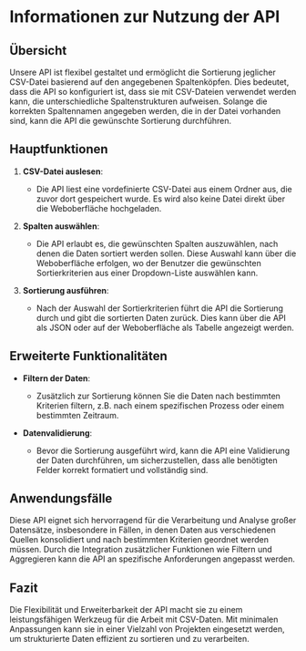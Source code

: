 
# Informationen zur Nutzung der API

## Übersicht

Unsere API ist flexibel gestaltet und ermöglicht die Sortierung jeglicher CSV-Datei basierend auf den angegebenen Spaltenköpfen. Dies bedeutet, dass die API so konfiguriert ist, dass sie mit CSV-Dateien verwendet werden kann, die unterschiedliche Spaltenstrukturen aufweisen. Solange die korrekten Spaltennamen angegeben werden, die in der Datei vorhanden sind, kann die API die gewünschte Sortierung durchführen.

## Hauptfunktionen

1. **CSV-Datei auslesen**:
    - Die API liest eine vordefinierte CSV-Datei aus einem Ordner aus, die zuvor dort gespeichert wurde. Es wird also keine Datei direkt über die Weboberfläche hochgeladen.

2. **Spalten auswählen**:
    - Die API erlaubt es, die gewünschten Spalten auszuwählen, nach denen die Daten sortiert werden sollen. Diese Auswahl kann über die Weboberfläche erfolgen, wo der Benutzer die gewünschten Sortierkriterien aus einer Dropdown-Liste auswählen kann.

3. **Sortierung ausführen**:
    - Nach der Auswahl der Sortierkriterien führt die API die Sortierung durch und gibt die sortierten Daten zurück. Dies kann über die API als JSON oder auf der Weboberfläche als Tabelle angezeigt werden.

## Erweiterte Funktionalitäten

- **Filtern der Daten**:
    - Zusätzlich zur Sortierung können Sie die Daten nach bestimmten Kriterien filtern, z.B. nach einem spezifischen Prozess oder einem bestimmten Zeitraum.

- **Datenvalidierung**:
    - Bevor die Sortierung ausgeführt wird, kann die API eine Validierung der Daten durchführen, um sicherzustellen, dass alle benötigten Felder korrekt formatiert und vollständig sind.

## Anwendungsfälle

Diese API eignet sich hervorragend für die Verarbeitung und Analyse großer Datensätze, insbesondere in Fällen, in denen Daten aus verschiedenen Quellen konsolidiert und nach bestimmten Kriterien geordnet werden müssen. Durch die Integration zusätzlicher Funktionen wie Filtern und Aggregieren kann die API an spezifische Anforderungen angepasst werden.

## Fazit

Die Flexibilität und Erweiterbarkeit der API macht sie zu einem leistungsfähigen Werkzeug für die Arbeit mit CSV-Daten. Mit minimalen Anpassungen kann sie in einer Vielzahl von Projekten eingesetzt werden, um strukturierte Daten effizient zu sortieren und zu verarbeiten.
